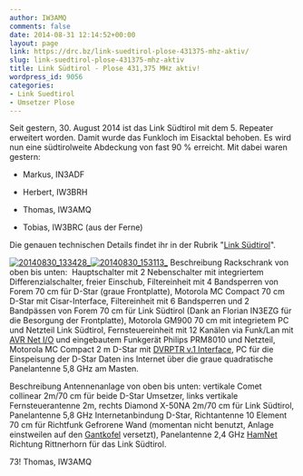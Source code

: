 ```yaml
---
author: IW3AMQ
comments: false
date: 2014-08-31 12:14:52+00:00
layout: page
link: https://drc.bz/link-suedtirol-plose-431375-mhz-aktiv/
slug: link-suedtirol-plose-431375-mhz-aktiv
title: Link Südtirol - Plose 431,375 MHz aktiv!
wordpress_id: 9056
categories:
- Link Suedtirol
- Umsetzer Plose
---
```


Seit gestern, 30. August 2014 ist das Link Südtirol mit dem 5. Repeater erweitert worden. Damit wurde das Funkloch im Eisacktal behoben. Es wird nun eine südtirolweite Abdeckung von fast 90 % erreicht. Mit dabei waren gestern:



	
  * Markus, IN3ADF

	
  * Herbert, IW3BRH

	
  * Thomas, IW3AMQ

	
  * Tobias, IW3BRC (aus der Ferne)


Die genauen technischen Details findet ihr in der Rubrik "[Link Südtirol](https://drc.bz/link-suedtirol/)".

[![20140830_133428_](https://drc.bz/wp-content/uploads/2014/08/20140830_133428_-150x150.jpg)](https://drc.bz/wp-content/uploads/2014/08/20140830_133428_.jpg)[![20140830_153113_](https://drc.bz/wp-content/uploads/2014/08/20140830_153113_-150x150.jpg)](https://drc.bz/wp-content/uploads/2014/08/20140830_153113_.jpg) Beschreibung Rackschrank von oben bis unten:  Hauptschalter mit 2 Nebenschalter mit integriertem Differenzialschalter, freier Einschub, Filtereinheit mit 4 Bandsperren von Forem 70 cm für D-Star (graue Frontplatte), Motorola MC Compact 70 cm D-Star mit Cisar-Interface, Filtereinheit mit 6 Bandsperren und 2 Bandpässen von Forem 70 cm für Link Südtirol (Dank an Florian IN3EZG für die Besorgung der Frontplatte), Motorola GM900 70 cm mit integrietem PC und Netzteil Link Südtirol, Fernsteuereinheit mit 12 Kanälen via Funk/Lan mit [AVR Net I/O](http://cisarbz.org/wordpress/?p=847) und eingebautem Funkgerät Philips PRM8010 und Netzteil, Motorola MC Compact 2 m D-Star mit [DVRPTR v.1 Interface](http://shop.dvrptr.de/), PC für die Einspeisung der D-Star Daten ins Internet über die graue quadratische Panelantenne 5,8 GHz am Masten.

Beschreibung Antennenanlage von oben bis unten: vertikale Comet collinear 2m/70 cm für beide D-Star Umsetzer, links vertikale Fernsteuerantenne 2m, rechts Diamond X-50NA 2m/70 cm für Link Südtirol, Panelantenne 5,8 GHz Internetanbindung D-Star, Richtantenne 10 Element 70 cm für Richtfunk Gefrorene Wand (momentan nicht benutzt, Anlage einstweilen auf den [Gantkofel](https://drc.bz/relaisstandorte/gantkofel/) versetzt), Panelantenne 2,4 GHz [HamNet](http://hamnetdb.net/mapwindow.cgi?as=64600) Richtung Rittnerhorn für das Link Südtirol.

73! Thomas, IW3AMQ
